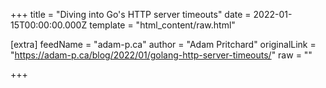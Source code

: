 
+++
title = "Diving into Go's HTTP server timeouts"
date = 2022-01-15T00:00:00.000Z
template = "html_content/raw.html"

[extra]
feedName = "adam-p.ca"
author = "Adam Pritchard"
originalLink = "https://adam-p.ca/blog/2022/01/golang-http-server-timeouts/"
raw = ""

+++


